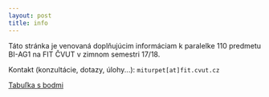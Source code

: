 ```yaml
---
layout: post
title: info
---
```


Táto stránka je venovaná doplňujúcim informáciam k paralelke 110 predmetu BI-AG1 na FIT ČVUT v zimnom semestri 17/18.

Kontakt (konzultácie, dotazy, úlohy...): `miturpet[at]fit.cvut.cz`

[Tabuľka s bodmi](https://docs.google.com/spreadsheets/d/1GETDAefIO307DRNC13k6iyRNuoX0FW62CJI2N77mlsc/edit?usp=sharing)
